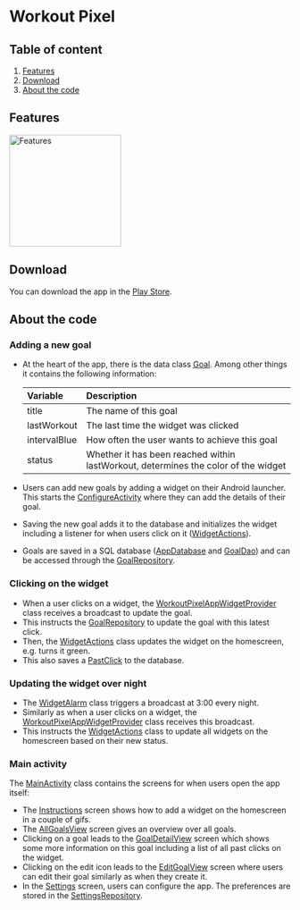 # Workout Pixel

## Table of content
1. [Features](#Features)
2. [Download](#Download)
3. [About the code](#About-the-code)

## Features
<img src="/workoutpixel/src/main/res/drawable-v24/instructions_pitch.png" alt="Features" width="200"/>

## Download
You can download the app in the [Play Store](https://play.google.com/store/apps/details?id=ch.karimattia.workoutpixel).

## About the code
### Adding a new goal
* At the heart of the app, there is the data class [Goal](/workoutpixel/src/main/java/ch/karimattia/workoutpixel/data/Goal.kt). Among other things it contains the following information:

	| Variable      | Description          														|
	| :--- 					| :--- 																						|
	| title 				| The name of this goal 													|
	| lastWorkout 	| The last time the widget was clicked 						|
	| intervalBlue 	| How often the user wants to achieve this goal 	|
	| status 				| Whether it has been reached within lastWorkout, determines the color of the widget |

* Users can add new goals by adding a widget on their Android launcher. This starts the [ConfigureActivity](/workoutpixel/src/main/java/ch/karimattia/workoutpixel/activities/ConfigureActivity.kt) where they can add the details of their goal. 
* Saving the new goal adds it to the database and initializes the widget including a listener for when users click on it ([WidgetActions](/workoutpixel/src/main/java/ch/karimattia/workoutpixel/core/WidgetActions.kt)).
* Goals are saved in a SQL database ([AppDatabase](/workoutpixel/src/main/java/ch/karimattia/workoutpixel/data/AppDatabase.kt) and [GoalDao](/workoutpixel/src/main/java/ch/karimattia/workoutpixel/data/GoalDao.kt)) and can be accessed through the [GoalRepository](/workoutpixel/src/main/java/ch/karimattia/workoutpixel/data/GoalRepository.kt).

### Clicking on the widget
* When a user clicks on a widget, the [WorkoutPixelAppWidgetProvider](/workoutpixel/src/main/java/ch/karimattia/workoutpixel/core/WorkoutPixelAppWidgetProvider.kt) class receives a broadcast to update the goal.
* This instructs the [GoalRepository](/workoutpixel/src/main/java/ch/karimattia/workoutpixel/data/GoalRepository.kt) to update the goal with this latest click.
* Then, the [WidgetActions](/workoutpixel/src/main/java/ch/karimattia/workoutpixel/core/WidgetActions.kt) class updates the widget on the homescreen, e.g. turns it green.
* This also saves a [PastClick](/workoutpixel/src/main/java/ch/karimattia/workoutpixel/data/PastClick.kt) to the database.

### Updating the widget over night
* The [WidgetAlarm](/workoutpixel/src/main/java/ch/karimattia/workoutpixel/core/WidgetAlarm.kt) class triggers a broadcast at 3:00 every night.
* Similarly as when a user clicks on a widget, the [WorkoutPixelAppWidgetProvider](/workoutpixel/src/main/java/ch/karimattia/workoutpixel/core/WorkoutPixelAppWidgetProvider.kt) class receives this broadcast.
* This instructs the [WidgetActions](/workoutpixel/src/main/java/ch/karimattia/workoutpixel/core/WidgetActions.kt) class to update all widgets on the homescreen based on their new status.

### Main activity
The [MainActivity](/workoutpixel/src/main/java/ch/karimattia/workoutpixel/activities/MainActivity.kt) class contains the screens for when users open the app itself:
* The [Instructions](/workoutpixel/src/main/java/ch/karimattia/workoutpixel/composables/Instructions.kt) screen shows how to add a widget on the homescreen in a couple of gifs.
* The [AllGoalsView](/workoutpixel/src/main/java/ch/karimattia/workoutpixel/composables/AllGoalsView.kt) screen gives an overview over all goals.
* Clicking on a goal leads to the [GoalDetailView](/workoutpixel/src/main/java/ch/karimattia/workoutpixel/composables/GoalDetailView.kt) screen which shows some more information on this goal including a list of all past clicks on the widget.
* Clicking on the edit icon leads to the [EditGoalView](/workoutpixel/src/main/java/ch/karimattia/workoutpixel/composables/EditGoalView.kt) screen where users can edit their goal similarly as when they create it.
* In the [Settings](/workoutpixel/src/main/java/ch/karimattia/workoutpixel/composables/Settings.kt) screen, users can configure the app. The preferences are stored in the [SettingsRepository](/workoutpixel/src/main/java/ch/karimattia/workoutpixel/data/SettingsRepository.kt).
